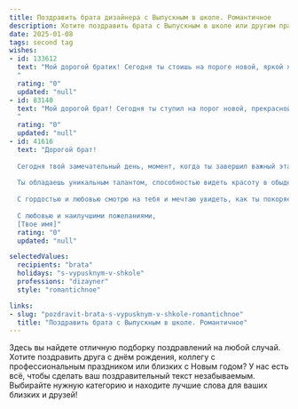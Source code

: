 ```yaml
---
title: Поздравить брата дизайнера с Выпускным в школе. Романтичное
description: Хотите поздравить брата с Выпускным в школе или другим праздником? Наш ИИ создаст незабываемое поздравление, а вы обязательно выделитесь среди других.  
date: 2025-01-08
tags: second tag
wishes:
- id: 133612
  text: "Мой дорогой братик! Сегодня ты стоишь на пороге новой, яркой жизни,  в твоих руках – кисть художника,  сердце полное вдохновения, а впереди – бесконечный холст возможностей. Твой выпускной – это не просто конец одного этапа, а начало твоей великолепной карьеры дизайнера. Пусть твоё творчество всегда будет  ярким,  смелым и неповторимым, как твоя душа.  Я бесконечно горжусь тобой и желаю тебе  всего самого светлого и прекрасного!  Пусть твой путь будет полон радости, любви и вдохновения!
  "
  rating: "0"
  updated: "null"
- id: 83140
  text: "Мой дорогой брат! Сегодня ты ступил на порог новой, прекрасной жизни, оставив позади школьные годы.  Твой талант дизайнера, эта искра творчества, которая всегда в тебе горела,  теперь расцветет ярким, неповторимым цветом. Пусть твой путь будет полон вдохновения,  а каждый новый проект – шедевром, рождённым из твоей  чувственной души.  Я так горжусь тобой,  и желаю тебе  только самых светлых и радостных дней,  полных любви и  творческого  озарения!  С выпускным тебя!
  "
  rating: "0"
  updated: "null"
- id: 41616
  text: "Дорогой брат!
  
  Сегодня твой замечательный день, момент, когда ты завершил важный этап своей жизни и ступаешь на новый, полный возможностей путь. Поздравляю тебя с выпускным! Это не только окончание школы, но и начало увлекательного путешествия в мир дизайна, где твое творчество и вдохновение найдут свое место.
  
  Ты обладаешь уникальным талантом, способностью видеть красоту в обыденном, и я уверен, что впереди тебя ждут удивительные свершения. Не бойся мечтать и рисовать свои самые яркие идеи на холсте жизни. Пусть каждая твоя работа будет как произведение искусства, способное удивлять и вдохновлять других!
  
  С гордостью и любовью смотрю на тебя и мечтаю увидеть, как ты покоряешь новые вершины, создавая свои шедевры. Желаю тебе уверенности в своих силах, смелых идей и удачи на каждом шаге. Пусть этот выпускной станет лишь началом твоего успеха!
  
  С любовью и наилучшими пожеланиями,
  [Твое имя]"
  rating: "0"
  updated: "null"

selectedValues:
  recipients: "brata"
  holidays: "s-vypusknym-v-shkole"
  professions: "dizayner"
  style: "romantichnoe"

links:
- slug: "pozdravit-brata-s-vypusknym-v-shkole-romantichnoe"
  title: "Поздравить брата с Выпускным в школе. Романтичное"
---
```


Здесь вы найдете отличную подборку поздравлений на любой случай.
Хотите поздравить друга с днём рождения, коллегу с профессиональным праздником или близких с Новым годом? У нас есть всё, чтобы сделать ваш поздравительный текст незабываемым. Выбирайте нужную категорию и находите лучшие слова для ваших близких и друзей!
